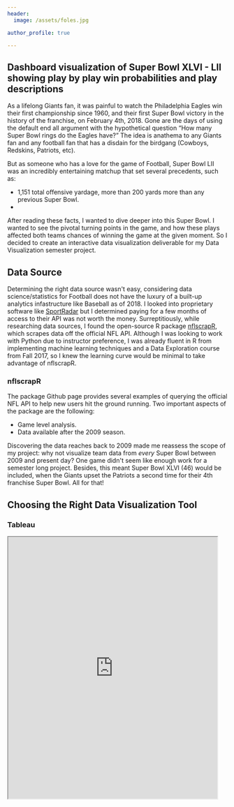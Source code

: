 ```yaml
---
header:
  image: /assets/foles.jpg

author_profile: true

---
```


## Dashboard visualization of Super Bowl XLVI - LII showing play by play win probabilities and play descriptions

As a lifelong Giants fan, it was painful to watch the Philadelphia Eagles win their first championship 
since 1960, and their first Super Bowl victory in the history of the franchise, on February 4th, 2018. Gone are the days
of using the default end all argument with the hypothetical question “How many Super Bowl rings do the Eagles have?” 
The idea is anathema to any Giants fan and any football fan that has a disdain for the birdgang (Cowboys, Redskins, Patriots, etc). 

But as someone who has a love for the game of Football, Super Bowl LII was an incredibly entertaining matchup that set several precedents, such as: 
- 1,151 total offensive yardage, more than 200 yards more than any previous Super Bowl.
- 


After reading these facts, I wanted to dive deeper into this Super Bowl. I wanted to see the pivotal turning points in the game, and how these plays affected both teams chances of winning the game at the given moment. So I decided to create an interactive data visualization deliverable for my Data Visualization semester project. 

## Data Source
Determining the right data source wasn't easy, considering data science/statistics for Football does not have the luxury of a built-up analytics infastructure like Baseball as of 2018. I looked into proprietary software like [SportRadar](https://www.sportradar.com/) but I determined paying for a few months of access to their API was not worth the money. Surreptitiously, while researching data sources, I found the open-source R package [nflscrapR](https://github.com/maksimhorowitz/nflscrapR), which scrapes data off the official NFL API. Although I was looking to work with Python due to instructor preference, I was already fluent in R from implementing machine learning techniques and a Data Exploration course from Fall 2017, so I knew the learning curve would be minimal to take advantage of nflscrapR. 

### nflscrapR
The package Github page provides several examples of querying the official NFL API to help new users hit the ground running. Two important aspects of the package are the following:
- Game level analysis.
- Data available after the 2009 season.

Discovering the data reaches back to 2009 made me reassess the scope of my project: why not visualize team data from _every_ Super Bowl between 2009 and present day? One game didn't seem like enough work for a semester long project. Besides, this meant Super Bowl XLVI (46) would be included, when the Giants upset the Patriots a second time for their 4th franchise Super Bowl. All for that! 

## Choosing the Right Data Visualization Tool



### Tableau

<iframe src = "https://public.tableau.com/views/SuperBowlWinProbabilities/SuperBowl46-52?:showVizHome=no&:embed=true" width="95%" height="600"></iframe>



